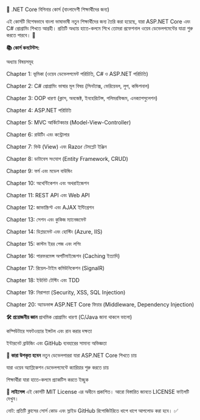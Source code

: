 🌟 .NET Core বিগিনার কোর্স (বাংলাদেশী শিক্ষার্থীদের জন্য)

এই কোর্সটি বিশেষভাবে বাংলা ভাষাভাষী নতুন শিক্ষার্থীদের জন্য তৈরি করা হয়েছে, যারা ASP.NET Core এবং C# প্রোগ্রামিং শিখতে আগ্রহী। প্রতিটি অধ্যায় হাতে-কলমে শিখে তোমরা প্রফেশনাল ওয়েব ডেভেলপমেন্টের যাত্রা শুরু করতে পারবে। 🚀

**📚 কোর্স কনটেন্টস:**

অধ্যায়	বিষয়সমূহ

Chapter 1:	ভূমিকা (ওয়েব ডেভেলপমেন্ট পরিচিতি, C# ও ASP.NET পরিচিতি)

Chapter 2:	C# প্রোগ্রামিং ভাষার মূল বিষয় (সিনট্যাক্স, ভেরিয়েবল, লুপ, কন্ডিশনাল)

Chapter 3:	OOP ধারণা (ক্লাস, অবজেক্ট, ইনহেরিটেন্স, পলিমরফিজম, এনক্যাপসুলেশন)

Chapter 4:	ASP.NET পরিচিতি

Chapter 5:	MVC আর্কিটেকচার (Model-View-Controller)

Chapter 6:	রাউটিং এবং কন্ট্রোলার

Chapter 7:	ভিউ (View) এবং Razor টেমপ্লেট ইঞ্জিন

Chapter 8:	ডাটাবেস সংযোগ (Entity Framework, CRUD)

Chapter 9:	ফর্ম এবং মডেল বাউন্ডিং

Chapter 10:	অথেন্টিকেশন এবং অথরাইজেশন

Chapter 11:	REST API এবং Web API

Chapter 12:	জাভাস্ক্রিপ্ট এবং AJAX ইন্টিগ্রেশন

Chapter 13:	সেশন এবং কুকিজ ম্যানেজমেন্ট

Chapter 14:	ডিপ্লয়মেন্ট এবং হোস্টিং (Azure, IIS)

Chapter 15:	কাস্টম ইরর পেজ এবং লগিং

Chapter 16:	পারফরমেন্স অপটিমাইজেশন (Caching ইত্যাদি)

Chapter 17:	রিয়েল-টাইম কমিউনিকেশন (SignalR)

Chapter 18:	ইউনিট টেস্টিং এবং TDD

Chapter 19:	নিরাপত্তা (Security, XSS, SQL Injection)

Chapter 20:	অ্যাডভান্স ASP.NET Core ফিচার (Middleware, Dependency Injection)



**🛠 প্রয়োজনীয় জ্ঞান**
প্রাথমিক প্রোগ্রামিং ধারণা (C/Java জানা থাকলে ভালো)

কম্পিউটারে সফটওয়্যার ইন্সটল এবং রান করার দক্ষতা

ইন্টারনেট ব্রাউজিং এবং GitHub ব্যবহারের সামান্য অভিজ্ঞতা

**🎯 কারা উপকৃত হবেন**
নতুন ডেভেলপাররা যারা ASP.NET Core শিখতে চায়

যারা ওয়েব অ্যাপ্লিকেশন ডেভেলপমেন্টে ক্যারিয়ার শুরু করতে চায়

শিক্ষার্থীরা যারা হাতে-কলমে প্র্যাকটিস করতে ইচ্ছুক

**📜 লাইসেন্স**
এই কোর্সটি MIT License এর অধীনে প্রকাশিত।
আরো বিস্তারিত জানতে LICENSE ফাইলটি দেখুন।

নোট: প্রতিটি ক্লাসের সোর্স কোড এবং স্লাইড GitHub রিপোজিটরিতে ধাপে ধাপে আপলোড করা হবে। ✅
